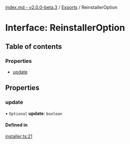 [index.md - v2.0.0-beta.3](../README.md) / [Exports](../modules.md) / ReinstallerOption

# Interface: ReinstallerOption

## Table of contents

### Properties

- [update](ReinstallerOption.md#update)

## Properties

### update

• `Optional` **update**: `boolean`

#### Defined in

[installer.ts:21](https://github.com/saqqdy/reinstaller/blob/b503c2c/src/installer.ts#L21)
